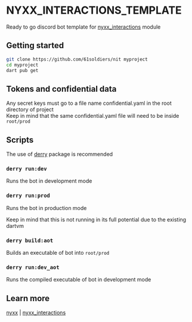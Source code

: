 # NYXX_INTERACTIONS_TEMPLATE
Ready to go discord bot template for [nyxx_interactions](https://pub.dev/packages/nyxx_interactions) module

## Getting started

```bash
git clone https://github.com/61soldiers/nit myproject
cd myproject
dart pub get
```

## Tokens and confidential data
Any secret keys must go to a file name confidential.yaml in the root directory of project <br/>
Keep in mind that the same confidential.yaml file will need to be inside `root/prod`

## Scripts

The use of [derry](https://pub.dev/packages/derry) package is recommended

### `derry run:dev`

Runs the bot in development mode

### `derry run:prod`

Runs the bot in production mode <br/>

Keep in mind that this is not running in its full potential due to the existing dartvm

### `derry build:aot`

Builds an executable of bot into `root/prod`

### `derry run:dev_aot`

Runs the compiled executable of bot in development mode

## Learn more
[nyxx](https://pub.dev/packages/nyxx) | [nyxx_interactions](https://pub.dev/packages/nyxx_interactions)